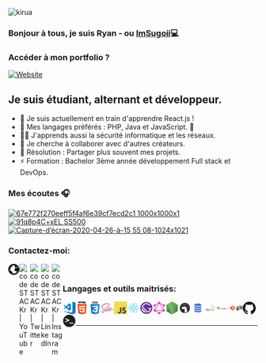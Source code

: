 ![kirua](https://user-images.githubusercontent.com/56584078/111914219-65df4280-8a71-11eb-8d81-505faba740c3.PNG)


### Bonjour à tous, je suis Ryan - ou [ImSugoii][website]💻

### Accéder à mon portfolio ? 

[![Website](https://ryanfontaine.fr/wp-content/uploads/2021/02/cropped-cropped-LogoMakr-3FpW9h-136x42.png)](https://ryanfontaine.fr)


## Je suis étudiant, alternant et développeur.

- 🔭 Je suis actuellement en train d'apprendre React.js !
- 🤖 Mes langages préférés : PHP, Java et JavaScript. 🧙
- 👨‍🎓 J'apprends aussi la sécurité informatique et les réseaux.
- 👯 Je cherche à collaborer avec d'autres créateurs.
- 🥅 Résolution : Partager plus souvent mes projets.
- ⚡ Formation : Bachelor 3ème année développement Full stack et DevOps.

### Mes écoutes 🎧

[![67e772f270eeff5f4af6e39cf7ecd2c1 1000x1000x1](https://user-images.githubusercontent.com/56584078/111913530-d2a50d80-8a6e-11eb-9169-8fde91fa608b.jpg)](https://open.spotify.com/user/21bjohhejkganlnu62efejtwy) [![91q8p4C+xEL _SS500_](https://user-images.githubusercontent.com/56584078/111913861-07659480-8a70-11eb-89cd-0fc176456262.jpg)](https://open.spotify.com/user/21bjohhejkganlnu62efejtwy) [![Capture-d’écran-2020-04-26-à-15 55 08-1024x1021](https://user-images.githubusercontent.com/56584078/111914032-b6a26b80-8a70-11eb-94eb-1217137faa19.png)](https://open.spotify.com/user/21bjohhejkganlnu62efejtwy)

### Contactez-moi:

[<img align="left" alt="codeSTACKr.com" width="22px" src="https://raw.githubusercontent.com/iconic/open-iconic/master/svg/globe.svg" />][website]
[<img align="left" alt="codeSTACKr | YouTube" width="22px" src="https://cdn.jsdelivr.net/npm/simple-icons@v3/icons/youtube.svg" />][youtube]
[<img align="left" alt="codeSTACKr | Twitter" width="22px" src="https://cdn.jsdelivr.net/npm/simple-icons@v3/icons/twitter.svg" />][twitter]
[<img align="left" alt="codeSTACKr | LinkedIn" width="22px" src="https://cdn.jsdelivr.net/npm/simple-icons@v3/icons/linkedin.svg" />][linkedin]
[<img align="left" alt="codeSTACKr | Instagram" width="22px" src="https://cdn.jsdelivr.net/npm/simple-icons@v3/icons/instagram.svg" />][instagram]

<br />

### Langages et outils maitrisés:

<img align="left" alt="Visual Studio Code" width="26px" src="https://raw.githubusercontent.com/github/explore/80688e429a7d4ef2fca1e82350fe8e3517d3494d/topics/visual-studio-code/visual-studio-code.png" />
<img align="left" alt="HTML5" width="26px" src="https://raw.githubusercontent.com/github/explore/80688e429a7d4ef2fca1e82350fe8e3517d3494d/topics/html/html.png" />
<img align="left" alt="CSS3" width="26px" src="https://raw.githubusercontent.com/github/explore/80688e429a7d4ef2fca1e82350fe8e3517d3494d/topics/css/css.png" />
<img align="left" alt="Sass" width="26px" src="https://raw.githubusercontent.com/github/explore/80688e429a7d4ef2fca1e82350fe8e3517d3494d/topics/sass/sass.png" />
<img align="left" alt="JavaScript" width="26px" src="https://raw.githubusercontent.com/github/explore/80688e429a7d4ef2fca1e82350fe8e3517d3494d/topics/javascript/javascript.png" />
<img align="left" alt="React" width="26px" src="https://raw.githubusercontent.com/github/explore/80688e429a7d4ef2fca1e82350fe8e3517d3494d/topics/react/react.png" />
<img align="left" alt="Gatsby" width="26px" src="https://raw.githubusercontent.com/github/explore/e94815998e4e0713912fed477a1f346ec04c3da2/topics/gatsby/gatsby.png" />
<img align="left" alt="GraphQL" width="26px" src="https://raw.githubusercontent.com/github/explore/80688e429a7d4ef2fca1e82350fe8e3517d3494d/topics/graphql/graphql.png" />
<img align="left" alt="Node.js" width="26px" src="https://raw.githubusercontent.com/github/explore/80688e429a7d4ef2fca1e82350fe8e3517d3494d/topics/nodejs/nodejs.png" />
<img align="left" alt="Deno" width="26px" src="https://raw.githubusercontent.com/github/explore/361e2821e2dea67711cde99c9c40ed357061cf27/topics/deno/deno.png" />
<img align="left" alt="SQL" width="26px" src="https://raw.githubusercontent.com/github/explore/80688e429a7d4ef2fca1e82350fe8e3517d3494d/topics/sql/sql.png" />
<img align="left" alt="MySQL" width="26px" src="https://raw.githubusercontent.com/github/explore/80688e429a7d4ef2fca1e82350fe8e3517d3494d/topics/mysql/mysql.png" />
<img align="left" alt="MongoDB" width="26px" src="https://raw.githubusercontent.com/github/explore/80688e429a7d4ef2fca1e82350fe8e3517d3494d/topics/mongodb/mongodb.png" />
<img align="left" alt="Git" width="26px" src="https://raw.githubusercontent.com/github/explore/80688e429a7d4ef2fca1e82350fe8e3517d3494d/topics/git/git.png" />
<img align="left" alt="GitHub" width="26px" src="https://raw.githubusercontent.com/github/explore/78df643247d429f6cc873026c0622819ad797942/topics/github/github.png" />
<img align="left" alt="Terminal" width="26px" src="https://raw.githubusercontent.com/github/explore/80688e429a7d4ef2fca1e82350fe8e3517d3494d/topics/terminal/terminal.png" />

<br />
<br />

---

[website]: https://ryanfontaine.fr
[course]: http://vsCodeHero.com
[twitter]: https://twitter.com/Ryanfontaine7
[youtube]: https://www.youtube.com/channel/UCCIdHPviLarPhg_e-D_Irdg
[instagram]: https://www.instagram.com/ryanftne/
[linkedin]: https://www.linkedin.com/in/ryan-fontaine-901785113/
[webdevplaylist]: https://www.youtube.com/playlist?list=PLkwxH9e_vrAJ0WbEsFA9W3I1W-g_BTsbt
[jsplaylist]: https://www.youtube.com/playlist?list=PLkwxH9e_vrALRJKu7wfXby3MKeflhTu6B
[cssplaylist]: https://www.youtube.com/playlist?list=PLkwxH9e_vrALSdvZuEh6gqQdmDoDIoqz4
[reactplaylist]: https://www.youtube.com/playlist?list=PLkwxH9e_vrAK4TdffpxKY3QGyHCpxFcQ0
